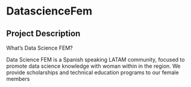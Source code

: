 # DatascienceFem


## Project Description  

What’s Data Science FEM?

Data Science FEM is a Spanish speaking LATAM community, focused to promote data science knowledge with woman within in the region. We provide scholarships and technical education programs to our female members
